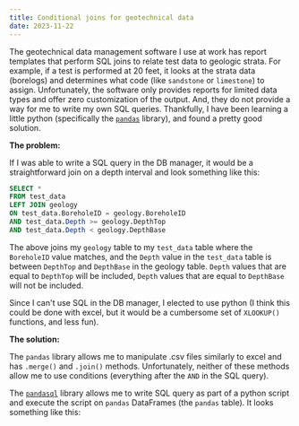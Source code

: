 ```yaml
---
title: Conditional joins for geotechnical data
date: 2023-11-22
---
```


The geotechnical data management software I use at work has report templates that perform SQL joins to relate test data to geologic strata. For example, if a test is performed at 20 feet, it looks at the strata data (borelogs) and determines what code (like `sandstone` or `limestone`) to assign. Unfortunately, the software only provides reports for limited data types and offer zero customization of the output. And, they do not provide a way for me to write my own SQL queries. Thankfully, I have been learning a little python (specifically the [`pandas`](https://pandas.pydata.org/) library), and found a pretty good solution.

**The problem:**

If I was able to write a SQL query in the DB manager, it would be a straightforward join on a depth interval and look something like this:

```SQL
SELECT *
FROM test_data
LEFT JOIN geology
ON test_data.BoreholeID = geology.BoreholeID
AND test_data.Depth >= geology.DepthTop
AND test_data.Depth < geology.DepthBase
```

The above joins my `geology` table  to my `test_data` table where the `BoreholeID` value matches, and the `Depth` value in the `test_data` table is between `DepthTop` and `DepthBase` in the geology table. `Depth` values that are equal to `DepthTop` will be included, `Depth` values that are equal to `DepthBase` will not be included.

Since I can't use SQL in the DB manager, I elected to use python (I think this could be done with excel, but it would be a cumbersome set of `XLOOKUP()` functions, and less fun).

**The solution:**

The `pandas` library allows me to manipulate .csv files similarly to excel and has `.merge()` and `.join()` methods. Unfortunately, neither of these methods allow me to use conditions (everything after the `AND` in the SQL query).

The [`pandasql`](https://github.com/yhat/pandasql/) library allows me to write SQL query as part of a python script and execute the script on `pandas` DataFrames (the `pandas` table). It looks something like this:
